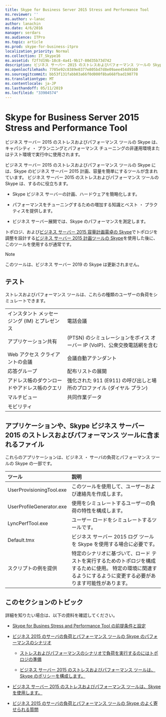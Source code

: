 ```yaml
---
title: Skype for Business Server 2015 Stress and Performance Tool
ms.reviewer: ''
ms.author: v-lanac
author: lanachin
ms.date: 4/6/2016
manager: serdars
ms.audience: ITPro
ms.topic: article
ms.prod: skype-for-business-itpro
localization_priority: Normal
ms.collection: IT_Skype16
ms.assetid: f2f7d19b-18c8-4a41-9b17-80d35b73d742
description: ビジネス サーバー 2015 のストレスおよびパフォーマンス ツールの Skype は、キャパシティ ・ プランニングとパフォーマンス チューニングの非運用環境またはテスト環境で実行中に使用されます。
ms.openlocfilehash: 7705e92c8389e0377e805bd7d8e09aee454d9160
ms.sourcegitcommit: bb53f131fabb03a66f0d000f8ba668fbad190778
ms.translationtype: MT
ms.contentlocale: ja-JP
ms.lasthandoff: 05/11/2019
ms.locfileid: "33904574"
---
```

# <a name="skype-for-business-server-2015-stress-and-performance-tool"></a>Skype for Business Server 2015 Stress and Performance Tool
 
ビジネス サーバー 2015 のストレスおよびパフォーマンス ツールの Skype は、キャパシティ ・ プランニングとパフォーマンス チューニングの非運用環境またはテスト環境で実行中に使用されます。
  
ビジネス サーバー 2015 のストレスおよびパフォーマンス ツールの Skype には、Skype のビジネス サーバー 2015 計画、容量を簡単にするツールが含まれています。 ビジネス サーバー 2015 のストレスおよびパフォーマンス ツールの Skype は、するのに役立ちます。
  
- Skype ビジネス サーバーの計画、ハードウェアを簡略化します。
    
- パフォーマンスをチューニングするための増加する知識とベスト ・ プラクティスを提供します。
    
- ビジネス サーバー展開では、Skype のパフォーマンスを測定します。
    
トポロジ、および[ビジネス サーバー 2015 容量計画電卓の Skype](../../management-tools/capacity-planning-calculator.md)でトポロジを調整を設計する[ビジネス サーバー 2015 計画ツールの Skype](../../management-tools/planning-tool/planning-tool.md)を使用した後に、このツールを使用するが通常です。 

> [!NOTE]
> このツールは、ビジネス サーバー 2019 の Skype は更新されません。
  
## <a name="tests"></a>テスト

ストレスおよびパフォーマンス ツールは、これらの種類のユーザーの負荷をシミュレートできます。
  
|||
|:-----|:-----|
|インスタント メッセージング (IM) とプレゼンス  <br/> |電話会議  <br/> |
|アプリケーション共有  <br/> |(PTSN) のシミュレーションをボイス オーバー IP (VoIP)、公衆交換電話網を含む  <br/> |
|Web アクセス クライアントの会議  <br/> |会議自動アテンダント  <br/> |
|応答グループ  <br/> |配布リストの展開  <br/> |
|アドレス帳のダウンロードやアドレス帳のクエリ  <br/> |強化された 911 (E911) の呼び出しと場所のプロファイル (ダイヤル プラン)  <br/> |
|マルチビュー  <br/> |共同作業データ  <br/> |
|モビリティ  <br/> ||
   
## <a name="applications-and-files-included-with-the-skype-for-business-server-2015-stress-and-performance-tool"></a>アプリケーションや、Skype ビジネス サーバー 2015 のストレスおよびパフォーマンス ツールに含まれるファイル

これらのアプリケーションは、ビジネス ・ サーバの負荷とパフォーマンス ツールの Skype の一部です。
  
|**ツール**|**説明**|
|:-----|:-----|
|UserProvisioningTool.exe  <br/> |このツールを使用して、ユーザーおよび連絡先を作成します。  <br/> |
|UserProfileGenerator.exe  <br/> |使用をシミュレートするユーザーの負荷の特性を構成します。  <br/> |
|LyncPerfTool.exe  <br/> |ユーザー ロードをシミュレートするツールです。  <br/> |
|Default.tmx  <br/> |ビジネス サーバー 2015 ログ ツールを Skype を使用する場合に必要です。  <br/> |
|スクリプトの例を提供  <br/> |特定のシナリオに基づいて、ロード テストを実行するためのトポロジを構成するために使用。 特定の環境に関連するようにするように変更する必要があります可能性があります。  <br/> |
   
## <a name="topics-in-this-section"></a>このセクションのトピック

詳細を知りたい場合は、以下の資料を確認してください。
  
- [Skype for Busines Stress and Performance Tool の前提条件と設定](prerequisites-and-setup.md)
    
- [ビジネス 2015 のサーバの負荷とパフォーマンス ツールの Skype のパフォーマンスのシナリオ](scenarios.md)
    
  - [ストレスおよびパフォーマンスのシナリオで負荷を実行するのにはトポロジの準備](provisioning-the-topology-to-run-load.md)
    
  - [ビジネス サーバー 2015 のストレスおよびパフォーマンス ツールは、Skype のポリシーを構成します。](configuring-policies.md)
    
- [ビジネス サーバー 2015 のストレスおよびパフォーマンス ツールは、Skype を使用します。](using-the-tool.md)
    
- [ビジネス 2015 のサーバの負荷とパフォーマンス ツールの Skype のよく寄せられる質問](faq.md)
    

